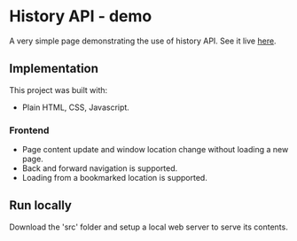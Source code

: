 # History API - demo

A very simple page demonstrating the use of history API. See it live [here](https://tasxatzial.github.io/history-API-demo).

## Implementation

This project was built with:

* Plain HTML, CSS, Javascript.

### Frontend

* Page content update and window location change without loading a new page.
* Back and forward navigation is supported.
* Loading from a bookmarked location is supported.

## Run locally

Download the 'src' folder and setup a local web server to serve its contents.
